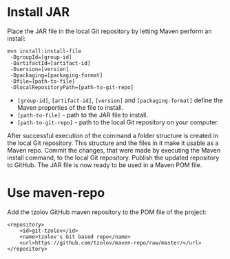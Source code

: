 Install JAR
===
Place the JAR file in the local Git repository by letting Maven perform an install:
```
mvn install:install-file
 -DgroupId=[group-id]
 -DartifactId=[artifact-id]
 -Dversion=[version]
 -Dpackaging=[packaging-format]
 -Dfile=[path-to-file]
 -DlocalRepositoryPath=[path-to-git-repo]
``` 
* `[group-id]`, `[artifact-id]`, `[version]` and `[packaging-format]` define the Maven properties of the file to install.
* `[path-to-file]` - path to the JAR file to install.
* `[path-to-git-repo]` - path to the local Git repository on your computer.

After successful execution of the command a folder structure is created in the local Git repository. This structure and the files in it make it usable as a Maven repo. 
Commit the changes, that were made by executing the Maven install command, to the local Git repository. Publish the updated repository to GitHub. The JAR file is now ready to be used in a Maven POM file.

Use maven-repo
==========
Add the tzolov GitHub maven repository to the POM file of the project:
```
<repository>
    <id>git-tzolov</id>
    <name>tzolov's Git based repo</name>
    <url>https://github.com/tzolov/maven-repo/raw/master/</url>
</repository>
```
